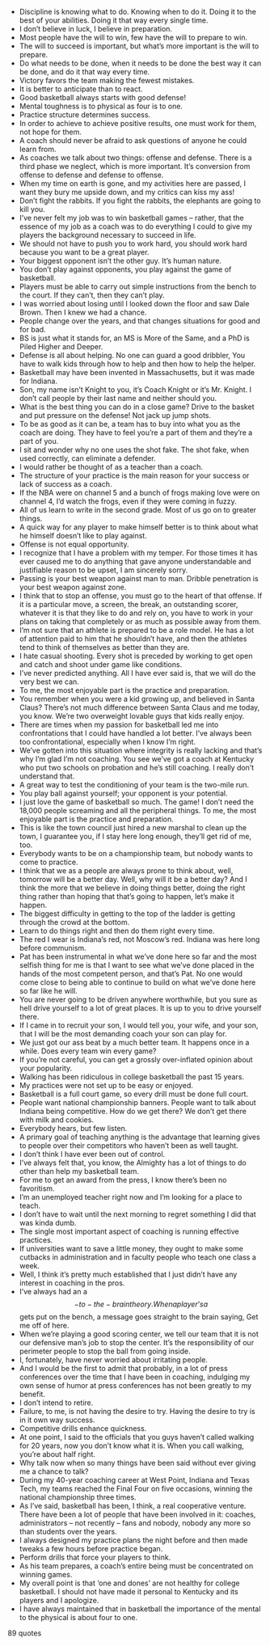  - Discipline is knowing what to do. Knowing when to do it. Doing it to the best of your abilities. Doing it that way every single time.
 - I don’t believe in luck, I believe in preparation.
 - Most people have the will to win, few have the will to prepare to win.
 - The will to succeed is important, but what’s more important is the will to prepare.
 - Do what needs to be done, when it needs to be done the best way it can be done, and do it that way every time.
 - Victory favors the team making the fewest mistakes.
 - It is better to anticipate than to react.
 - Good basketball always starts with good defense!
 - Mental toughness is to physical as four is to one.
 - Practice structure determines success.
 - In order to achieve to achieve positive results, one must work for them, not hope for them.
 - A coach should never be afraid to ask questions of anyone he could learn from.
 - As coaches we talk about two things: offense and defense. There is a third phase we neglect, which is more important. It’s conversion from offense to defense and defense to offense.
 - When my time on earth is gone, and my activities here are passed, I want they bury me upside down, and my critics can kiss my ass!
 - Don’t fight the rabbits. If you fight the rabbits, the elephants are going to kill you.
 - I’ve never felt my job was to win basketball games – rather, that the essence of my job as a coach was to do everything I could to give my players the background necessary to succeed in life.
 - We should not have to push you to work hard, you should work hard because you want to be a great player.
 - Your biggest opponent isn’t the other guy. It’s human nature.
 - You don’t play against opponents, you play against the game of basketball.
 - Players must be able to carry out simple instructions from the bench to the court. If they can’t, then they can’t play.
 - I was worried about losing until I looked down the floor and saw Dale Brown. Then I knew we had a chance.
 - People change over the years, and that changes situations for good and for bad.
 - BS is just what it stands for, an MS is More of the Same, and a PhD is Piled Higher and Deeper.
 - Defense is all about helping. No one can guard a good dribbler, You have to walk kids through how to help and then how to help the helper.
 - Basketball may have been invented in Massachusetts, but it was made for Indiana.
 - Son, my name isn’t Knight to you, it’s Coach Knight or it’s Mr. Knight. I don’t call people by their last name and neither should you.
 - What is the best thing you can do in a close game? Drive to the basket and put pressure on the defense! Not jack up jump shots.
 - To be as good as it can be, a team has to buy into what you as the coach are doing. They have to feel you’re a part of them and they’re a part of you.
 - I sit and wonder why no one uses the shot fake. The shot fake, when used correctly, can eliminate a defender.
 - I would rather be thought of as a teacher than a coach.
 - The structure of your practice is the main reason for your success or lack of success as a coach.
 - If the NBA were on channel 5 and a bunch of frogs making love were on channel 4, I’d watch the frogs, even if they were coming in fuzzy.
 - All of us learn to write in the second grade. Most of us go on to greater things.
 - A quick way for any player to make himself better is to think about what he himself doesn’t like to play against.
 - Offense is not equal opportunity.
 - I recognize that I have a problem with my temper. For those times it has ever caused me to do anything that gave anyone understandable and justifiable reason to be upset, I am sincerely sorry.
 - Passing is your best weapon against man to man. Dribble penetration is your best weapon against zone.
 - I think that to stop an offense, you must go to the heart of that offense. If it is a particular move, a screen, the break, an outstanding scorer, whatever it is that they like to do and rely on, you have to work in your plans on taking that completely or as much as possible away from them.
 - I’m not sure that an athlete is prepared to be a role model. He has a lot of attention paid to him that he shouldn’t have, and then the athletes tend to think of themselves as better than they are.
 - I hate casual shooting. Every shot is preceded by working to get open and catch and shoot under game like conditions.
 - I’ve never predicted anything. All I have ever said is, that we will do the very best we can.
 - To me, the most enjoyable part is the practice and preparation.
 - You remember when you were a kid growing up, and believed in Santa Claus? There’s not much difference between Santa Claus and me today, you know. We’re two overweight lovable guys that kids really enjoy.
 - There are times when my passion for basketball led me into confrontations that I could have handled a lot better. I’ve always been too confrontational, especially when I know I’m right.
 - We’ve gotten into this situation where integrity is really lacking and that’s why I’m glad I’m not coaching. You see we’ve got a coach at Kentucky who put two schools on probation and he’s still coaching. I really don’t understand that.
 - A great way to test the conditioning of your team is the two-mile run.
 - You play ball against yourself; your opponent is your potential.
 - I just love the game of basketball so much. The game! I don’t need the 18,000 people screaming and all the peripheral things. To me, the most enjoyable part is the practice and preparation.
 - This is like the town council just hired a new marshal to clean up the town, I guarantee you, if I stay here long enough, they’ll get rid of me, too.
 - Everybody wants to be on a championship team, but nobody wants to come to practice.
 - I think that we as a people are always prone to think about, well, tomorrow will be a better day. Well, why will it be a better day? And I think the more that we believe in doing things better, doing the right thing rather than hoping that that’s going to happen, let’s make it happen.
 - The biggest difficulty in getting to the top of the ladder is getting through the crowd at the bottom.
 - Learn to do things right and then do them right every time.
 - The red I wear is Indiana’s red, not Moscow’s red. Indiana was here long before communism.
 - Pat has been instrumental in what we’ve done here so far and the most selfish thing for me is that I want to see what we’ve done placed in the hands of the most competent person, and that’s Pat. No one would come close to being able to continue to build on what we’ve done here so far like he will.
 - You are never going to be driven anywhere worthwhile, but you sure as hell drive yourself to a lot of great places. It is up to you to drive yourself there.
 - If I came in to recruit your son, I would tell you, your wife, and your son, that I will be the most demanding coach your son can play for.
 - We just got our ass beat by a much better team. It happens once in a while. Does every team win every game?
 - If you’re not careful, you can get a grossly over-inflated opinion about your popularity.
 - Walking has been ridiculous in college basketball the past 15 years.
 - My practices were not set up to be easy or enjoyed.
 - Basketball is a full court game, so every drill must be done full court.
 - People want national championship banners. People want to talk about Indiana being competitive. How do we get there? We don’t get there with milk and cookies.
 - Everybody hears, but few listen.
 - A primary goal of teaching anything is the advantage that learning gives to people over their competitors who haven’t been as well taught.
 - I don’t think I have ever been out of control.
 - I’ve always felt that, you know, the Almighty has a lot of things to do other than help my basketball team.
 - For me to get an award from the press, I know there’s been no favoritism.
 - I’m an unemployed teacher right now and I’m looking for a place to teach.
 - I don’t have to wait until the next morning to regret something I did that was kinda dumb.
 - The single most important aspect of coaching is running effective practices.
 - If universities want to save a little money, they ought to make some cutbacks in administration and in faculty people who teach one class a week.
 - Well, I think it’s pretty much established that I just didn’t have any interest in coaching in the pros.
 - I’ve always had an a$$-to-the-brain theory. When a player’s a$$ gets put on the bench, a message goes straight to the brain saying, Get me off of here.
 - When we’re playing a good scoring center, we tell our team that it is not our defensive man’s job to stop the center. It’s the responsibility of our perimeter people to stop the ball from going inside.
 - I, fortunately, have never worried about irritating people.
 - And I would be the first to admit that probably, in a lot of press conferences over the time that I have been in coaching, indulging my own sense of humor at press conferences has not been greatly to my benefit.
 - I don’t intend to retire.
 - Failure, to me, is not having the desire to try. Having the desire to try is in it own way success.
 - Competitive drills enhance quickness.
 - At one point, I said to the officials that you guys haven’t called walking for 20 years, now you don’t know what it is. When you call walking, you’re about half right.
 - Why talk now when so many things have been said without ever giving me a chance to talk?
 - During my 40-year coaching career at West Point, Indiana and Texas Tech, my teams reached the Final Four on five occasions, winning the national championship three times.
 - As I’ve said, basketball has been, I think, a real cooperative venture. There have been a lot of people that have been involved in it: coaches, administrators – not recently – fans and nobody, nobody any more so than students over the years.
 - I always designed my practice plans the night before and then made tweaks a few hours before practice began.
 - Perform drills that force your players to think.
 - As his team prepares, a coach’s entire being must be concentrated on winning games.
 - My overall point is that ‘one and dones’ are not healthy for college basketball. I should not have made it personal to Kentucky and its players and I apologize.
 - I have always maintained that in basketball the importance of the mental to the physical is about four to one.

89 quotes
